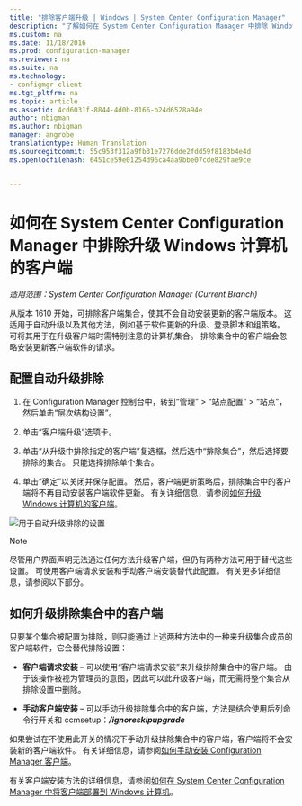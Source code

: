 ```yaml
---
title: "排除客户端升级 | Windows | System Center Configuration Manager"
description: "了解如何在 System Center Configuration Manager 中排除 Windows 客户端的升级。"
ms.custom: na
ms.date: 11/18/2016
ms.prod: configuration-manager
ms.reviewer: na
ms.suite: na
ms.technology:
- configmgr-client
ms.tgt_pltfrm: na
ms.topic: article
ms.assetid: 4cd6031f-8844-4d0b-8166-b24d6528a94e
author: nbigman
ms.author: nbigman
manager: angrobe
translationtype: Human Translation
ms.sourcegitcommit: 55c953f312a9fb31e7276dde2fdd59f8183b4e4d
ms.openlocfilehash: 6451ce59e01254d96ca4aa9bbe07cde829fae9ce


---
```

# <a name="how-to-exclude-upgrading-clients-for-windows-computers-in-system-center-configuration-manager"></a>如何在 System Center Configuration Manager 中排除升级 Windows 计算机的客户端

*适用范围：System Center Configuration Manager (Current Branch)*

从版本 1610 开始，可排除客户端集合，使其不会自动安装更新的客户端版本。 这适用于自动升级以及其他方法，例如基于软件更新的升级、登录脚本和组策略。 可将其用于在升级客户端时需特别注意的计算机集合。 排除集合中的客户端会忽略安装更新客户端软件的请求。

## <a name="configure-exclusion-for-automatic-upgrades"></a>配置自动升级排除

1. 在 Configuration Manager 控制台中，转到“管理” > “站点配置” > “站点”，然后单击“层次结构设置”。

2. 单击“客户端升级”选项卡。

3. 单击“从升级中排除指定的客户端”复选框，然后选中“排除集合”，然后选择要排除的集合。 只能选择排除单个集合。

4.  单击“确定”以关闭并保存配置。 然后，客户端更新策略后，排除集合中的客户端将不再自动安装客户端软件更新。 有关详细信息，请参阅[如何升级 Windows 计算机的客户端](upgrade-clients-for-windows-computers.md)。

![用于自动升级排除的设置](media/automatic_upgrade_exclusion.png)



>[!NOTE]
>尽管用户界面声明无法通过任何方法升级客户端，但仍有两种方法可用于替代这些设置。 可使用客户端请求安装和手动客户端安装替代此配置。 有关更多详细信息，请参阅以下部分。

## <a name="how-to-upgrade-a-client-that-is-in-an-excluded-collection"></a>如何升级排除集合中的客户端

只要某个集合被配置为排除，则只能通过上述两种方法中的一种来升级集合成员的客户端软件，它会替代排除设置：
 - **客户端请求安装** – 可以使用“客户端请求安装”来升级排除集合中的客户端。 由于该操作被视为管理员的意图，因此可以此升级客户端，而无需将整个集合从排除设置中删除。       

 - **手动客户端安装** – 可以手动升级排除集合中的客户端，方法是结合使用后列命令行开关和 ccmsetup：***/ignoreskipupgrade***

  如果尝试在不使用此开关的情况下手动升级排除集合中的客户端，客户端将不会安装新的客户端软件。 有关详细信息，请参阅[如何手动安装 Configuration Manager 客户端](/sccm/core/clients/deploy/deploy-clients-to-windows-computers#BKMK_Manual)。

有关客户端安装方法的详细信息，请参阅[如何在 System Center Configuration Manager 中将客户端部署到 Windows 计算机](/sccm/core/clients/deploy/deploy-clients-to-windows-computers)。



<!--HONumber=Dec16_HO3-->


